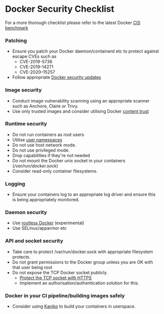 # Docker Security Checklist

For a more thorough checklist please refer to the latest Docker [CIS benchmark](https://www.cisecurity.org/benchmark/docker/)

### Patching
* Ensure you patch your Docker daemon/containerd etc to protect against escape CVEs such as 
  * CVE-2019-5736
  * CVE-2019-14271
  * CVE-2020–15257
* Follow appropriate [Docker security updates](https://www.docker.com/blog/tag/docker-security/)

### Image security
* Conduct image vulnerability scanning using an appropriate scanner such as Anchore, Claire or Trivy.
* Use only trusted images and consider utilising Docker [content trust](https://docs.docker.com/engine/security/trust/)

### Runtime security
* Do not run containers as root users
* Utilise [user namespaces](https://docs.docker.com/engine/security/userns-remap/)
* Do not use host network mode.
* Do not use privileged mode.
* Drop capabilities if they're not needed
* Do not mount the Docker unix socket in your containers (*/var/run/docker.sock*)
* Consider read-only container filesystems.

### Logging
* Ensure your containers log to an appropriate log driver and ensure this is being appropriately monitored.

### Daemon security
* Use [rootless Docker](https://docs.docker.com/engine/security/rootless/) (experimental)
* Use SELinux/apparmor etc

### API and socket security
* Take care to protect /var/run/docker.sock with appropriate filesystem protects. 
* Do not grant permissions to the Docker group unless you are OK with that user being root
* Do not expose the TCP Docker socket publicly.
  * [Protect the TCP socket with HTTPS](https://docs.docker.com/engine/security/https/)
  * Implement an authorisation/authentication solution for this.
  
### Docker in your CI pipeline/building images safely
* Consider using [Kaniko](https://github.com/GoogleContainerTools/kaniko) to build your containers in userspace.

